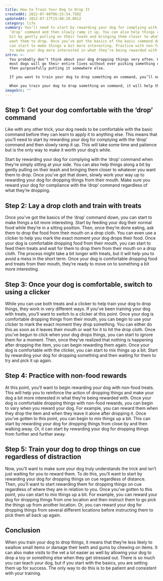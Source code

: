 ```yaml
---
title: How to Train Your Dog to Drop It
createdAt: 2022-07-08T06:25:54.750Z
updatedAt: 2022-07-17T15:00:29.891Z
category: life
summary: You’ll need to start by rewarding your dog for complying with the
  ‘drop’ command and then slowly ramp it up. You can also help things along a
  bit by gently pulling on their leash and bringing them closer to whatever you
  want them to drop. Once you’ve got the basics of the basic command down, you
  can start to make things a bit more interesting. Practice with non-food treats
  to make your dog more interested in what they’re being rewarded with.
intro: >-
  You probably don’t think about your dog dropping things very often. Heck,
  most dogs will go their entire lives without ever picking something up and
  then purposefully putting it somewhere else.

  If you want to train your dog to drop something on command, you’ll need to focus a bit on simple tricks like that. After all, it isn’t exactly the kind of thing they’re going to be motivated to do by instinct on their own. In addition, there are some pretty great benefits from training your dog this skill. 

  When you train your dog to drop something on command, it will help them in a number of areas later in life. For starters, teaching them how to put an object down gently as opposed readying it more often than not means they won’t hurt their teeth or gums when they chew on things later in life. It also makes things like vet checkups easier and even makes housebreaking much faster when combined with other tricks like ‘sit’ and ‘stay’.
imageSrc: ""
---
```


## Step 1: Get your dog comfortable with the ‘drop’ command

Like with any other trick, your dog needs to be comfortable with the basic command before they can learn to apply it to anything else. This means that you’ll need to start by rewarding your dog for complying with the ‘drop’ command and then slowly ramp it up. This will take some time and patience but is the only way to make it worth your dog’s while.

Start by rewarding your dog for complying with the ‘drop’ command when they’re simply sitting at your side. You can also help things along a bit by gently pulling on their leash and bringing them closer to whatever you want them to drop. Once you’ve got that down, slowly work your way up to rewarding your dog for dropping things from their mouth. Make sure you reward your dog for compliance with the ‘drop’ command regardless of what they’re dropping.

## Step 2: Lay a drop cloth and train with treats

Once you’ve got the basics of the ‘drop’ command down, you can start to make things a bit more interesting. Start by feeding your dog their normal food while they’re in a sitting position. Then, once they’re done eating, ask them to drop the food from their mouth on a drop cloth. You can even use a clicker to help you mark the exact moment your dog drops their food.
Once your dog is comfortable dropping food from their mouth, you can start to feed them treats and wait for them to drop them from their mouth on a drop cloth. The process might take a bit longer with treats, but it will help you to avoid a mess in the short term.
Once your dog is comfortable dropping food and treats from their mouth, they’re ready to move on to something a bit more interesting.

## Step 3: Once your dog is comfortable, switch to using a clicker

While you can use both treats and a clicker to help train your dog to drop things, they work in very different ways. If you’ve been training your dog with treats, you’ll want to switch to a clicker at this point.
Once your dog is comfortable dropping things from their mouth, you can begin to use your clicker to mark the exact moment they drop something. You can either do this as soon as it leaves their mouth or wait for it to hit the drop cloth.
Once you’ve begun to click when your dog drops things, you can start to ignore them for a moment. Then, once they’ve realized that nothing is happening after dropping the item, you can begin rewarding them again.
Once your dog is comfortable with the clicker, you can start to mix things up a bit. Start by rewarding your dog for dropping something and then waiting for them to try and pick it up again.

## Step 4: Practice with non-food rewards

At this point, you’ll want to begin rewarding your dog with non-food treats. This will help you to reinforce the action of dropping things and make your dog a bit more interested in what they’re being rewarded with.
Once your dog is comfortable dropping things with non-food rewards, you can begin to vary when you reward your dog. For example, you can reward them when they drop the item and when they leave it alone after dropping it.
Once you’ve gotten to this point, you can begin to mix things up a bit. This can start by rewarding your dog for dropping things from close by and then walking away. Or, it can start by rewarding your dog for dropping things from further and further away.

## Step 5: Train your dog to drop things on cue regardless of distraction

Now, you’ll want to make sure your dog truly understands the trick and isn’t just waiting for you to reward them. To do this, you’ll want to start by rewarding your dog for dropping things on cue regardless of distance. Then, you’ll want to start rewarding them for dropping things on cue regardless of where they are in relation to you.
Once you’ve gotten to this point, you can start to mix things up a bit. For example, you can reward your dog for dropping things from one location and then instruct them to go pick the things up from another location. Or, you can reward your dog for dropping things from several different locations before instructing them to pick them all back up again.

## Conclusion

When you train your dog to drop things, it means that they’re less likely to swallow small items or damage their teeth and gums by chewing on items. It can also make visits to the vet a lot easier as well by allowing your dog to drop a toy or something else when they get stressed out.
There is so much you can teach your dog, but if you start with the basics, you are setting them up for success. The only way to do this is to be patient and consistent with your training.
